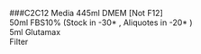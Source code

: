 ###C2C12 Media 
 445ml DMEM [Not F12]  
 50ml FBS10% (Stock in -30* , Aliquotes in -20* )  
 5ml Glutamax  
 Filter